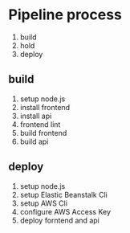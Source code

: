 # Pipeline process

1. build
1. hold
1. deploy

## build

1. setup node.js
1. install frontend
1. install api
1. frontend lint
1. build frontend
1. build api

## deploy

1. setup node.js
1. setup Elastic Beanstalk Cli
1. setup AWS Cli
1. configure AWS Access Key
1. deploy forntend and api
